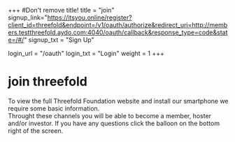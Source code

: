 +++
#Don't remove title!
title = "join"
signup_link="https://itsyou.online/register?client_id=threefold&endpoint=/v1/oauth/authorize&redirect_uri=http://members.testthreefold.aydo.com:4040/oauth/callback&response_type=code&state=/#/"
signup_txt = "Sign Up"

login_url = "/oauth"
login_txt = "Login"
weight = 1
+++
# join threefold

To view the full Threefold Foundation website and install our smartphone we require some basic information.
<br>
Throught these channels you will be able to become a member, hoster and/or investor. If you have any questions click the balloon on the bottom right of the screen.
